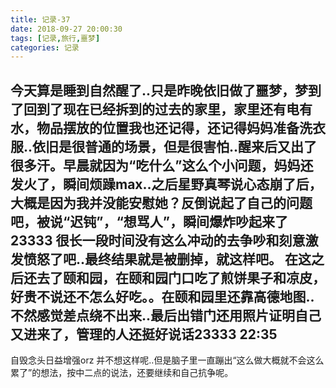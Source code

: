 ```yaml
---
title: 记录-37
date: 2018-09-27 20:00:30
tags: [记录,旅行,噩梦]
categories: 记录
---
```

今天算是睡到自然醒了..只是昨晚依旧做了噩梦，梦到了回到了现在已经拆到的过去的家里，家里还有电有水，物品摆放的位置我也还记得，还记得妈妈准备洗衣服..依旧是很普通的场景，但是很害怕..醒来后又出了很多汗。早晨就因为“吃什么”这么个小问题，妈妈还发火了，瞬间烦躁max..之后星野真琴说心态崩了后，大概是因为我并没能安慰她？反倒说起了自己的问题吧，被说“迟钝”，“想骂人”，瞬间爆炸吵起来了23333 很长一段时间没有这么冲动的去争吵和刻意激发愤怒了吧..最终结果就是被删掉，就这样吧。
在这之后还去了颐和园，在颐和园门口吃了煎饼果子和凉皮，好贵不说还不怎么好吃。。在颐和园里还靠高德地图..不然感觉差点绕不出来..最后出错门还用照片证明自己又进来了，管理的人还挺好说话23333
22:35
---
自毁念头日益增强orz
并不想这样呢..但是脑子里一直蹦出“这么做大概就不会这么累了”的想法，按中二点的说法，还要继续和自己抗争呢。